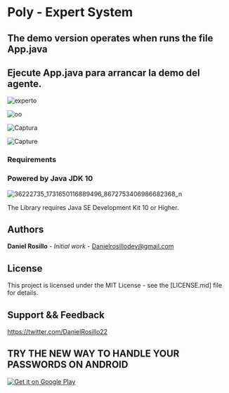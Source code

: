 #  Poly - Expert System

## The demo version operates when runs the file App.java
## Ejecute App.java para arrancar la demo del agente.

![experto](https://user-images.githubusercontent.com/23446483/61990315-c780ac80-b003-11e9-8c86-e0a0c3dcfbc2.PNG)

![oo](https://user-images.githubusercontent.com/23446483/61990323-debf9a00-b003-11e9-9f89-8d9ced964119.PNG)

![Captura](https://user-images.githubusercontent.com/23446483/61990322-dd8e6d00-b003-11e9-80b2-06e63f91348a.PNG)

![Capture](https://user-images.githubusercontent.com/23446483/62002087-1c372c80-b0c3-11e9-887e-6b74457a7dd0.PNG)

### Requirements

### Powered by Java JDK 10
![36222735_1731650116889496_8672753406986682368_n](https://user-images.githubusercontent.com/23446483/41886236-26f7ba94-78c1-11e8-963a-cae5eccb6394.jpg)

The Library requires Java SE Development Kit 10 or Higher.

## Authors

 **Daniel Rosillo** - *Initial work* -
 Danielrosillodev@gmail.com

## License

This project is licensed under the MIT License - see the [LICENSE.md] file for details.

## Support && Feedback
https://twitter.com/DanielRosillo22

## TRY THE NEW WAY TO HANDLE YOUR PASSWORDS ON ANDROID
[<a href='https://play.google.com/store/apps/details?id=com.bookmanager.danielrosillo.bookmanager&hl=es_419&pcampaignid=MKT-Other-global-all-co-prtnr-py-PartBadge-Mar2515-1'><img alt='Get it on Google Play' src='https://play.google.com/intl/en_us/badges/images/generic/en_badge_web_generic.png'/></a>](url)
